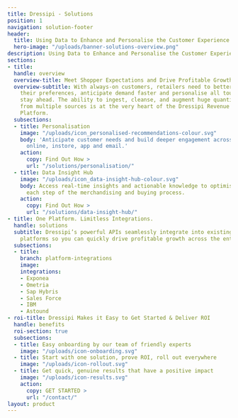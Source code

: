 ```yaml
---
title: Dressipi - Solutions
position: 1
navigation: solution-footer
header:
  title: Using Data to Enhance and Personalise the Customer Experience
  hero-image: "/uploads/banner-solutions-overview.png"
description: Using Data to Enhance and Personalise the Customer Experience
sections:
- title: 
  handle: overview
  overview-title: Meet Shopper Expectations and Drive Profitable Growth
  overview-subtitle: With always-on customers, retailers need to better understand
    their preferences, anticipate demand faster and personalise all touch points to
    stay ahead. The ability to ingest, cleanse, and augment huge quantities of data
    from multiple sources is at the very heart of the Dressipi Revenue Optimisation
    Platform.
  subsections:
  - title: Personalisation
    image: "/uploads/icon_personalised-recommendations-colour.svg"
    body: 'Anticipate customer needs and build deeper engagement across every touchpoint:
      online, instore, app and email.'
    action:
      copy: Find Out How >
      url: "/solutions/personalisation/"
  - title: Data Insight Hub
    image: "/uploads/icon_data-insight-hub-colour.svg"
    body: Access real-time insights and actionable knowledge to optimise value at
      each step of the merchandising and buying process.
    action:
      copy: Find Out How >
      url: "/solutions/data-insight-hub/"
- title: One Platform. Limitless Integrations.
  handle: solutions
  subtitle: Dressipi’s powerful APIs seamlessly integrate into existing enterprise
    platforms so you can quickly drive profitable growth across the entire value chain
  subsections:
  - title: 
    branch: platform-integrations
    image: 
    integrations:
    - Exponea
    - Ometria
    - Sap Hybris
    - Sales Force
    - IBM
    - Astound
- roi-title: Dressipi Makes it Easy to Get Started & Deliver ROI
  handle: benefits
  roi-section: true
  subsections:
  - title: Easy onboarding by our team of friendly experts
    image: "/uploads/icon-onboarding.svg"
  - title: Start with one solution, prove ROI, roll out everywhere
    image: "/uploads/icon-rollout.svg"
  - title: Get quick, genuine results that have a positive impact
    image: "/uploads/icon-results.svg"
    action:
      copy: GET STARTED >
      url: "/contact/"
layout: product
---
```


